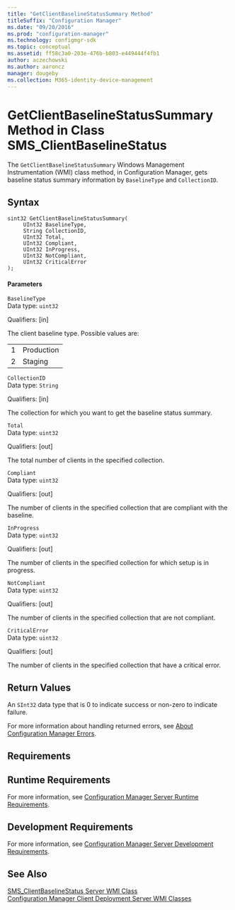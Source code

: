 ```yaml
---
title: "GetClientBaselineStatusSummary Method"
titleSuffix: "Configuration Manager"
ms.date: "09/20/2016"
ms.prod: "configuration-manager"
ms.technology: configmgr-sdk
ms.topic: conceptual
ms.assetid: ff58c3a0-203e-476b-b803-e449444f4fb1
author: aczechowski
ms.author: aaroncz
manager: dougeby
ms.collection: M365-identity-device-management
---
```

# GetClientBaselineStatusSummary Method in Class SMS_ClientBaselineStatus
The `GetClientBaselineStatusSummary` Windows Management Instrumentation (WMI) class method, in Configuration Manager, gets baseline status summary information by `BaselineType` and `CollectionID`.  

## Syntax  

```  
sint32 GetClientBaselineStatusSummary(  
     UInt32 BaselineType,                  
     String CollectionID,                     
     UInt32 Total,                        
     UInt32 Compliant,                       
     UInt32 InProgress,                        
     UInt32 NotCompliant,                       
     UInt32 CriticalError  
);  

```  

#### Parameters  
 `BaselineType`  
 Data type: `uint32`  

 Qualifiers: [in]  

 The client baseline type. Possible values are:  

|||  
|-|-|  
|1|Production|  
|2|Staging|  

 `CollectionID`  
 Data type: `String`  

 Qualifiers: [in]  

 The collection for which you want to get the baseline status summary.  

 `Total`  
 Data type: `uint32`  

 Qualifiers: [out]  

 The total number of clients in the specified collection.  

 `Compliant`  
 Data type: `uint32`  

 Qualifiers: [out]  

 The number of clients in the specified collection that are compliant with the baseline.  

 `InProgress`  
 Data type: `uint32`  

 Qualifiers: [out]  

 The number of clients in the specified collection for which setup is in progress.  

 `NotCompliant`  
 Data type: `uint32`  

 Qualifiers: [out]  

 The number of clients in the specified collection that are not compliant.  

 `CriticalError`  
 Data type: `uint32`  

 Qualifiers: [out]  

 The number of clients in the specified collection that have a critical error.  

## Return Values  
 An `SInt32` data type that is 0 to indicate success or non-zero to indicate failure.  

 For more information about handling returned errors, see [About Configuration Manager Errors](../../../../../develop/core/understand/about-configuration-manager-errors.md).  

## Requirements  

## Runtime Requirements  
 For more information, see [Configuration Manager Server Runtime Requirements](../../../../../develop/core/reqs/server-runtime-requirements.md).  

## Development Requirements  
 For more information, see [Configuration Manager Server Development Requirements](../../../../../develop/core/reqs/server-development-requirements.md).  

## See Also  
 [SMS_ClientBaselineStatus Server WMI Class](../../../../../develop/reference/core/clients/deploy/sms_clientbaselinestatus-server-wmi-class.md)   
 [Configuration Manager Client Deployment Server WMI Classes](../../../../../develop/reference/core/clients/deploy/client-deployment-server-wmi-classes.md)
